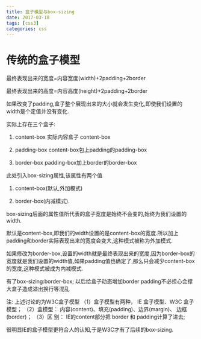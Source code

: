 ```yaml
---
title: 盒子模型与box-sizing
date: 2017-03-18
tags: [css3]
categories: css
---
```

# 传统的盒子模型
最终表现出来的宽度=内容宽度(width)+2padding+2border  

最终表现出来的高度=内容高度(height)+2padding+2border  

如果改变了padding,盒子整个展现出来的大小就会发生变化,即使我们设置的width是个定值并没有变化.  

实际上存在三个盒子:  

1. content-box  实际内容盒子 content-box
 
2. padding-box  content-box包上padding的padding-box  

3. border-box   padding-box加上border的border-box

此处引入box-sizing属性,该属性有两个值
1. content-box(默认,外加模式)  

2. border-box(内减模式).  


box-sizing后面的属性值所代表的盒子宽度是始终不会变的,始终为我们设置的width.  

默认是content-box,即我们的width设置的是content-box的宽度.所以加上padding和border实际表现出来的宽度会变大,这种模式被称为外加模式.  

如果修改为border-box,设置的width就是最终表现出来的宽度,因为border-box的宽度就是我们设置的width值,如果padding值也确定了,那么只会减少content-box的宽度,这种模式被成为内减模式.

有了box-sizing:border-box; 以后给盒子动态增加border padding不必担心会撑大盒子造成溢出换行等混乱

注:  上述讨论的为W3C盒子模型
（1）盒子模型有两种， IE 盒子模型、W3C 盒子模型；
（2）盒模型： 内容(content)、填充(padding)、边界(margin)、 边框(border)；
（3）区  别： IE的content部分把 border 和 padding计算了进去;

很明显IE的盒子模型更符合人的认知,于是W3C才有了后续的box-sizing.